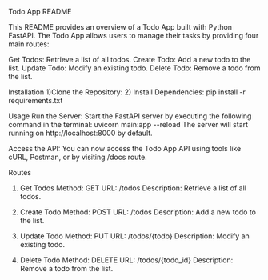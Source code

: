 Todo App README

This README provides an overview of a Todo App built with Python FastAPI. The Todo App allows users to manage their tasks by providing four main routes:

Get Todos: Retrieve a list of all todos.
Create Todo: Add a new todo to the list.
Update Todo: Modify an existing todo.
Delete Todo: Remove a todo from the list.

Installation
1)Clone the Repository:
2) Install Dependencies: pip install -r requirements.txt

Usage
Run the Server:
Start the FastAPI server by executing the following command in the terminal:
uvicorn main:app --reload
The server will start running on http://localhost:8000 by default.

Access the API:
You can now access the Todo App API using tools like cURL, Postman, or by visiting /docs route.

Routes
1. Get Todos
Method: GET
URL: /todos
Description: Retrieve a list of all todos.

2. Create Todo
Method: POST
URL: /todos
Description: Add a new todo to the list.

3.  Update Todo
Method: PUT
URL: /todos/{todo}
Description: Modify an existing todo.

4. Delete Todo
Method: DELETE
URL: /todos/{todo_id}
Description: Remove a todo from the list.
